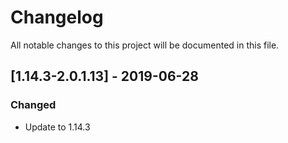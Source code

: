 # Changelog
All notable changes to this project will be documented in this file.

## [1.14.3-2.0.1.13] - 2019-06-28
### Changed
- Update to 1.14.3